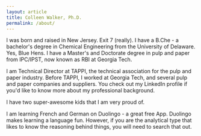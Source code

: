 ```yaml
---
layout: article
title: Colleen Walker, Ph.D. 
permalink: /about/
---
```


I was born and raised in New Jersey.  Exit 7 (really).  I have a B.Che - a bachelor's degree in Chemical Engineering from the University of Delaware.  Yes, Blue Hens.  I have a Master's and Doctorate degree in pulp and paper from IPC/IPST, now known as RBI at Georgia Tech.

I am Technical Director at TAPPI, the technical association for the pulp and paper industry.  Before TAPPI, I worked at Georgia Tech, and several pulp and paper companies and suppliers.  You check out my LinkedIn profile if you'd like to know more about my professional background.

I have two super-awesome kids that I am very proud of.

I am learning French and German on Duolingo - a great free App.  Duolingo makes learning a language fun.  However, if you are the analytical type that likes to know the reasoning behind things, you will need to search that out.


